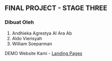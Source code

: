 ## FINAL PROJECT - STAGE THREE

### Dibuat Oleh

1. Andhieka Agrestya Al Ara Ab
2. Aldo Vierisyah
3. William Soeparman

DEMO Website Kami - [Landing Pages](https://digital-marketing-fp3.netlify.app)
